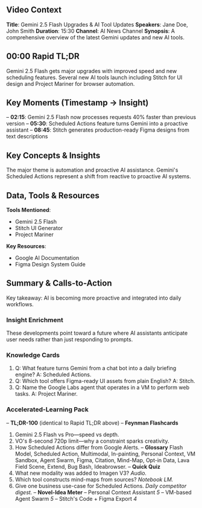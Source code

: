 ## Video Context
**Title**: Gemini 2.5 Flash Upgrades & AI Tool Updates
**Speakers**: Jane Doe, John Smith
**Duration**: 15:30
**Channel**: AI News Channel
**Synopsis**: A comprehensive overview of the latest Gemini updates and new AI tools.

## 00:00 Rapid TL;DR
Gemini 2.5 Flash gets major upgrades with improved speed and new scheduling features. Several new AI tools launch including Stitch for UI design and Project Mariner for browser automation.

## Key Moments (Timestamp → Insight)
– **02:15**: Gemini 2.5 Flash now processes requests 40% faster than previous version
– **05:30**: Scheduled Actions feature turns Gemini into a proactive assistant
– **08:45**: Stitch generates production-ready Figma designs from text descriptions

## Key Concepts & Insights
The major theme is automation and proactive AI assistance. Gemini's Scheduled Actions represent a shift from reactive to proactive AI systems.

## Data, Tools & Resources
**Tools Mentioned**:
- Gemini 2.5 Flash
- Stitch UI Generator
- Project Mariner

**Key Resources**:
- Google AI Documentation
- Figma Design System Guide

## Summary & Calls-to-Action
Key takeaway: AI is becoming more proactive and integrated into daily workflows.

### Insight Enrichment
These developments point toward a future where AI assistants anticipate user needs rather than just responding to prompts.

### Knowledge Cards
1. Q: What feature turns Gemini from a chat bot into a daily briefing engine?
   A: Scheduled Actions.
2. Q: Which tool offers Figma-ready UI assets from plain English?
   A: Stitch.
3. Q: Name the Google Labs agent that operates in a VM to perform web tasks.
   A: Project Mariner.

### Accelerated-Learning Pack
– **TL;DR-100** (identical to Rapid TL;DR above)
– **Feynman Flashcards**
  1. Gemini 2.5 Flash vs Pro—speed vs depth.
  2. VO's 8-second 720p limit—why a constraint sparks creativity.
  3. How Scheduled Actions differ from Google Alerts.
– **Glossary**
  Flash Model, Scheduled Action, Multimodal, In-painting, Personal Context, VM Sandbox, Agent Swarm, Figma, Citation, Mind-Map, Opt-in Data, Lava Field Scene, Extend, Bug Bash, Ideabrowser.
– **Quick Quiz**
  1. What new modality was added to Imagen V3? *Audio.*
  2. Which tool constructs mind-maps from sources? *Notebook LM.*
  3. Give one business use-case for Scheduled Actions. *Daily competitor digest.*
– **Novel-Idea Meter**
  – Personal Context Assistant *5*
  – VM-based Agent Swarm *5*
  – Stitch's Code + Figma Export *4*